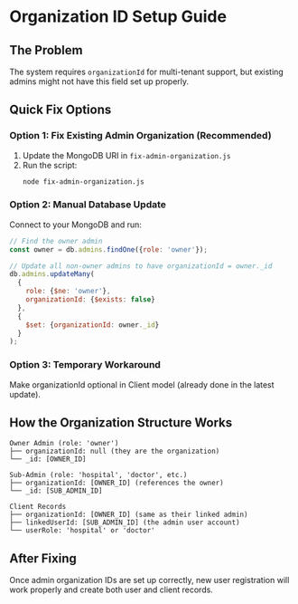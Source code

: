 # Organization ID Setup Guide

## The Problem
The system requires `organizationId` for multi-tenant support, but existing admins might not have this field set up properly.

## Quick Fix Options

### Option 1: Fix Existing Admin Organization (Recommended)
1. Update the MongoDB URI in `fix-admin-organization.js`
2. Run the script:
   ```bash
   node fix-admin-organization.js
   ```

### Option 2: Manual Database Update
Connect to your MongoDB and run:
```javascript
// Find the owner admin
const owner = db.admins.findOne({role: 'owner'});

// Update all non-owner admins to have organizationId = owner._id
db.admins.updateMany(
  {
    role: {$ne: 'owner'}, 
    organizationId: {$exists: false}
  },
  {
    $set: {organizationId: owner._id}
  }
);
```

### Option 3: Temporary Workaround
Make organizationId optional in Client model (already done in the latest update).

## How the Organization Structure Works

```
Owner Admin (role: 'owner')
├── organizationId: null (they are the organization)
└── _id: [OWNER_ID]

Sub-Admin (role: 'hospital', 'doctor', etc.)
├── organizationId: [OWNER_ID] (references the owner)
└── _id: [SUB_ADMIN_ID]

Client Records
├── organizationId: [OWNER_ID] (same as their linked admin)
├── linkedUserId: [SUB_ADMIN_ID] (the admin user account)
└── userRole: 'hospital' or 'doctor'
```

## After Fixing
Once admin organization IDs are set up correctly, new user registration will work properly and create both user and client records.
